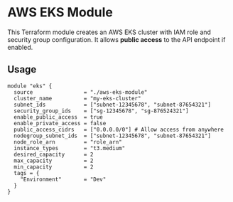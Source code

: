 # AWS EKS Module

This Terraform module creates an AWS EKS cluster with IAM role and security group configuration. It allows **public access** to the API endpoint if enabled.

## Usage

```hcl
module "eks" {
  source                = "./aws-eks-module"
  cluster_name          = "my-eks-cluster"
  subnet_ids            = ["subnet-12345678", "subnet-87654321"]
  security_group_ids    = ["sg-12345678", "sg-876524321"]
  enable_public_access  = true
  enable_private_access = false
  public_access_cidrs   = ["0.0.0.0/0"] # Allow access from anywhere
  nodegroup_subnet_ids  = ["subnet-12345678", "subnet-87654321"]
  node_role_arn         = "role_arn"
  instance_types        = "t3.medium"
  desired_capacity      = 2
  max_capacity          = 2
  min_capacity          = 2
  tags = {
    "Environment"       = "Dev"
  }
}
